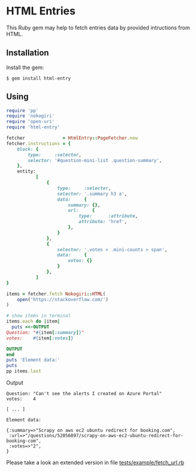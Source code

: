 # HTML Entries
This Ruby gem may help to fetch entries data by provided intructions from HTML.

## Installation

Install the gem:
```
$ gem install html-entry
```

## Using

```ruby
require 'pp'
require 'nokogiri'
require 'open-uri'
require 'html-entry'

fetcher              = HtmlEntry::PageFetcher.new
fetcher.instructions = {
    block: {
        type:     :selector,
        selector: '#question-mini-list .question-summary',
    },
    entity:
           [
               {
                   type:     :selector,
                   selector: '.summary h3 a',
                   data:     {
                       summary: {},
                       url:     {
                           type:      :attribute,
                           attribute: 'href',
                       },
                   }
               },
               {
                   selector: '.votes > .mini-counts > span',
                   data:     {
                       votes: {}
                   }
               },
           ]
}

items = fetcher.fetch Nokogiri::HTML(
    open('https://stackoverflow.com/')
)

# show items in terminal
items.each do |item|
  puts <<-OUTPUT
Question: "#{item[:summary]}"
votes:    #{item[:votes]}

OUTPUT
end
puts 'Element data:'
puts
pp items.last
```

Output
```
Question: "Can't see the alerts I created on Azure Portal"
votes:    4

[ ... ]

Element data:

{:summary=>"Scrapy on aws ec2 ubuntu redirect for booking.com",
 :url=>"/questions/52056897/scrapy-on-aws-ec2-ubuntu-redirect-for-booking-com",
 :votes=>"2",
}
```

Please take a look an extended version in file [tests/example/fetch_url.rb](tests/example/fetch_url.rb)

